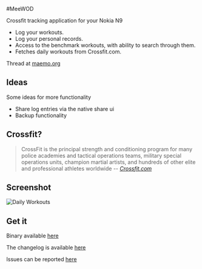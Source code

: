 #MeeWOD

Crossfit tracking application for your Nokia N9

* Log your workouts.
* Log your personal records.
* Access to the benchmark workouts, with ability to search through them.
* Fetches daily workouts from Crossfit.com.

Thread at [maemo.org][3]

Ideas
-----

Some ideas for more functionality

* Share log entries via the native share ui
* Backup functionality

Crossfit?
---------

> CrossFit is the principal strength and conditioning program for many police academies and tactical operations teams, military special operations units, champion martial artists, and hundreds of other elite and professional athletes worldwide
> -- <cite>[Crossfit.com][2]</cite>

Screenshot
----------
![Daily Workouts][5] 

Get it
------

Binary available [here][4]

The changelog is available [here][1]

Issues can be reported [here][6]


[1]: https://github.com/arnbak/meewod-harmattan/blob/master/debian/changelog
[2]: http://www.crossfit.com/cf-info/what-crossfit.html
[3]: http://talk.maemo.org/showthread.php?t=86659
[4]: http://pub.arnbak.com/meewod/meewod_0.0.4_armel.deb
[5]: https://raw.github.com/arnbak/meewod-harmattan/master/data/v0.0.3/Screen_27-feb-13_15-30-29.png
[6]: https://github.com/arnbak/meewod-harmattan/issues
